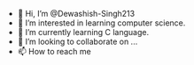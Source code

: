 - 👋 Hi, I’m @Dewashish-Singh213
- 👀 I’m interested in learning computer science.
- 🌱 I’m currently learning C language.
- 💞️ I’m looking to collaborate on ... 
- 📫 How to reach me 

<!---
Dewashish-Singh213/Dewashish-Singh213 is a ✨ special ✨ repository because its `README.md` (this file) appears on your GitHub profile.
You can click the Preview link to take a look at your changes.
--->
